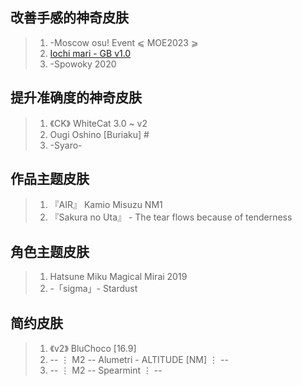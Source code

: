 ## 改善手感的神奇皮肤

>1. -Moscow osu! Event ⩽ MOE2023 ⩾
>2. [Iochi mari - GB v1.0](https://osuck.link/s-3569?v=0)
>3. -Spowoky 2020

## 提升准确度的神奇皮肤

> 1. 《CK》 WhiteCat 3.0 ~ v2
> 2.   Ougi Oshino [Buriaku] #
> 3.  -Syaro-

## 作品主题皮肤

> 1.    『AIR』 Kamio Misuzu NM1
> 2.  『Sakura no Uta』 - The tear flows because of tenderness

## 角色主题皮肤

> 1.  Hatsune Miku Magical Mirai 2019
> 2. -「sigma」- Stardust

## 简约皮肤

> 1. 《v2》 BluChoco [16.9]
> 2. -- ⋮ M2 -- Alumetri - ALTITUDE [NM] ⋮ --
> 3. -- ⋮ M2 -- Spearmint ⋮ --